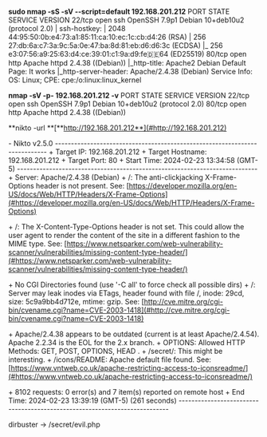 **sudo nmap \-sS \-sV \-\-script=default 192\.168\.201\.212**
PORT   STATE SERVICE VERSION
22/tcp open  ssh     OpenSSH 7\.9p1 Debian 10\+deb10u2 \(protocol 2\.0\)
| ssh\-hostkey: 
|   2048 44:95:50:0b:e4:73:a1:85:11:ca:10:ec:1c:cb:d4:26 \(RSA\)
|   256 27:db:6a:c7:3a:9c:5a:0e:47:ba:8d:81:eb:d6:d6:3c \(ECDSA\)
|\_  256 e3:07:56:a9:25:63:d4:ce:39:01:c1:9a:d9:fe:de:64 \(ED25519\)
80/tcp open  http    Apache httpd 2\.4\.38 \(\(Debian\)\)
|\_http\-title: Apache2 Debian Default Page: It works
|\_http\-server\-header: Apache/2\.4\.38 \(Debian\)
Service Info: OS: Linux; CPE: cpe:/o:linux:linux\_kernel

**nmap \-sV \-p\- 192\.168\.201\.212 \-v**
PORT   STATE SERVICE VERSION
22/tcp open  ssh     OpenSSH 7\.9p1 Debian 10\+deb10u2 \(protocol 2\.0\)
80/tcp open  http    Apache httpd 2\.4\.38 \(\(Debian\)\)

**nikto \-url **[**http://192.168.201.212**](#http://192.168.201.212)

\- Nikto v2\.5\.0
\-\-\-\-\-\-\-\-\-\-\-\-\-\-\-\-\-\-\-\-\-\-\-\-\-\-\-\-\-\-\-\-\-\-\-\-\-\-\-\-\-\-\-\-\-\-\-\-\-\-\-\-\-\-\-\-\-\-\-\-\-\-\-\-\-\-\-\-\-\-\-\-\-\-\-
\+ Target IP:          192\.168\.201\.212
\+ Target Hostname:    192\.168\.201\.212
\+ Target Port:        80
\+ Start Time:         2024\-02\-23 13:34:58 \(GMT\-5\)
\-\-\-\-\-\-\-\-\-\-\-\-\-\-\-\-\-\-\-\-\-\-\-\-\-\-\-\-\-\-\-\-\-\-\-\-\-\-\-\-\-\-\-\-\-\-\-\-\-\-\-\-\-\-\-\-\-\-\-\-\-\-\-\-\-\-\-\-\-\-\-\-\-\-\-
\+ Server: Apache/2\.4\.38 \(Debian\)
\+ /: The anti\-clickjacking X\-Frame\-Options header is not present\. See: [https://developer.mozilla.org/en-US/docs/Web/HTTP/Headers/X-Frame-Options](#https://developer.mozilla.org/en-US/docs/Web/HTTP/Headers/X-Frame-Options)

\+ /: The X\-Content\-Type\-Options header is not set\. This could allow the user agent to render the content of the site in a different fashion to the MIME type\. See: [https://www.netsparker.com/web-vulnerability-scanner/vulnerabilities/missing-content-type-header/](#https://www.netsparker.com/web-vulnerability-scanner/vulnerabilities/missing-content-type-header/)

\+ No CGI Directories found \(use '\-C all' to force check all possible dirs\)
\+ /: Server may leak inodes via ETags, header found with file /, inode: 29cd, size: 5c9a9bb4d712e, mtime: gzip\. See: [http://cve.mitre.org/cgi-bin/cvename.cgi?name=CVE-2003-1418](#http://cve.mitre.org/cgi-bin/cvename.cgi?name=CVE-2003-1418)

\+ Apache/2\.4\.38 appears to be outdated \(current is at least Apache/2\.4\.54\)\. Apache 2\.2\.34 is the EOL for the 2\.x branch\.
\+ OPTIONS: Allowed HTTP Methods: GET, POST, OPTIONS, HEAD \.
\+ /secret/: This might be interesting\.
\+ /icons/README: Apache default file found\. See: [https://www.vntweb.co.uk/apache-restricting-access-to-iconsreadme/](#https://www.vntweb.co.uk/apache-restricting-access-to-iconsreadme/)

\+ 8102 requests: 0 error\(s\) and 7 item\(s\) reported on remote host
\+ End Time:           2024\-02\-23 13:39:19 \(GMT\-5\) \(261 seconds\)
\-\-\-\-\-\-\-\-\-\-\-\-\-\-\-\-\-\-\-\-\-\-\-\-\-\-\-\-\-\-\-\-\-\-\-\-\-\-\-\-\-\-\-\-\-\-\-\-\-\-\-\-\-\-\-\-\-\-\-\-\-\-\-\-\-\-\-\-\-\-\-\-\-\-\-

dirbuster \-\> /secret/evil\.php

